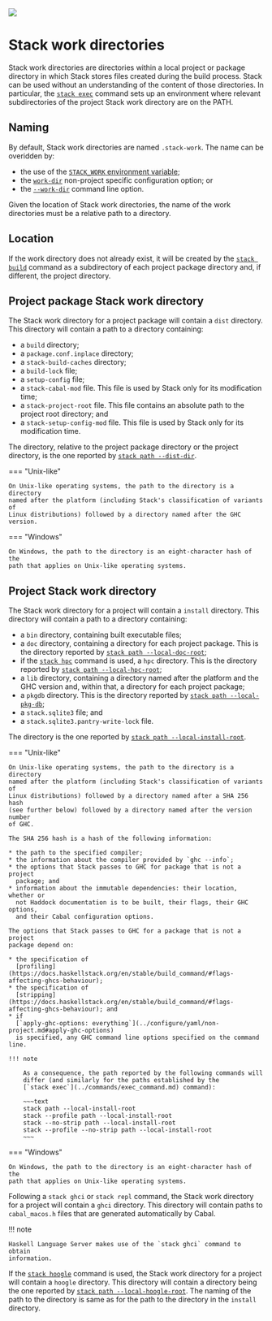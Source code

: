 <div class="hidden-warning"><a href="https://docs.haskellstack.org/"><img src="https://cdn.jsdelivr.net/gh/commercialhaskell/stack/doc/img/hidden-warning.svg"></a></div>

# Stack work directories

Stack work directories are directories within a local project or package
directory in which Stack stores files created during the build process. Stack
can be used without an understanding of the content of those directories. In
particular, the [`stack exec`](../commands/exec_command.md) command sets up an
environment where relevant subdirectories of the project Stack work directory
are on the PATH.

## Naming

By default, Stack work directories are named `.stack-work`. The name can be
overidden by:

* the use of the
  [`STACK_WORK` environment variable](../configure/environment_variables.md#stack_work);
* the [`work-dir`](../configure/yaml/non-project.md#work-dir) non-project
  specific configuration option; or
* the [`--work-dir`](../configure/global_flags.md#-work-dir-option) command line
  option.

Given the location of Stack work directories, the name of the work directories
must be a relative path to a directory.

## Location

If the work directory does not already exist, it will be created by the
[`stack build`](../commands/build_command.md) command as a subdirectory of each
project package directory and, if different, the project directory.

## Project package Stack work directory

The Stack work directory for a project package will contain a `dist` directory.
This directory will contain a path to a directory containing:

* a `build` directory;
* a `package.conf.inplace` directory;
* a `stack-build-caches` directory;
* a `build-lock` file;
* a `setup-config` file;
* a `stack-cabal-mod` file. This file is used by Stack only for its modification
  time;
* a `stack-project-root` file. This file contains an absolute path to the
  project root directory; and
* a `stack-setup-config-mod` file. This file is used by Stack only for its
  modification time.

The directory, relative to the project package directory or the project
directory, is the one reported by
[`stack path --dist-dir`](../commands/path_command.md).

=== "Unix-like"

    On Unix-like operating systems, the path to the directory is a directory
    named after the platform (including Stack's classification of variants of
    Linux distributions) followed by a directory named after the GHC version.

=== "Windows"

    On Windows, the path to the directory is an eight-character hash of the
    path that applies on Unix-like operating systems.

## Project Stack work directory

The Stack work directory for a project will contain a `install` directory.
This directory will contain a path to a directory containing:

* a `bin` directory, containing built executable files;
* a `doc` directory, containing a directory for each project package. This is
  the directory reported by
  [`stack path --local-doc-root`](../commands/path_command.md);
* if the [`stack hpc`](hpc_command.md) command is used, a `hpc` directory. This
  is the directory reported by
  [`stack path --local-hpc-root`](../commands/path_command.md);
* a `lib` directory, containing a directory named after the platform and the
  GHC version and, within that, a directory for each project package;
* a `pkgdb` directory. This is the directory reported by
  [`stack path --local-pkg-db`](../commands/path_command.md);
* a `stack.sqlite3` file; and
* a `stack.sqlite3.pantry-write-lock` file.

The directory is the one reported by
[`stack path --local-install-root`](../commands/path_command.md).

=== "Unix-like"

    On Unix-like operating systems, the path to the directory is a directory
    named after the platform (including Stack's classification of variants of
    Linux distributions) followed by a directory named after a SHA 256 hash
    (see further below) followed by a directory named after the version number
    of GHC.

    The SHA 256 hash is a hash of the following information:

    * the path to the specified compiler;
    * the information about the compiler provided by `ghc --info`;
    * the options that Stack passes to GHC for package that is not a project
      package; and
    * information about the immutable dependencies: their location, whether or
      not Haddock documentation is to be built, their flags, their GHC options,
      and their Cabal configuration options.

    The options that Stack passes to GHC for a package that is not a project
    package depend on:

    * the specification of
      [profiling](https://docs.haskellstack.org/en/stable/build_command/#flags-affecting-ghcs-behaviour);
    * the specification of
      [stripping](https://docs.haskellstack.org/en/stable/build_command/#flags-affecting-ghcs-behaviour); and
    * if
      [`apply-ghc-options: everything`](../configure/yaml/non-project.md#apply-ghc-options)
      is specified, any GHC command line options specified on the command line.

    !!! note

        As a consequence, the path reported by the following commands will
        differ (and similarly for the paths established by the
        [`stack exec`](../commands/exec_command.md) command):

        ~~~text
        stack path --local-install-root
        stack --profile path --local-install-root
        stack --no-strip path --local-install-root
        stack --profile --no-strip path --local-install-root
        ~~~

=== "Windows"

    On Windows, the path to the directory is an eight-character hash of the
    path that applies on Unix-like operating systems.

Following a `stack ghci` or `stack repl` command, the Stack work directory for
a project will contain a `ghci` directory. This directory will contain paths to
`cabal_macos.h` files that are generated automatically by Cabal.

!!! note

    Haskell Language Server makes use of the `stack ghci` command to obtain
    information.

If the [`stack hoogle`](../commands/hoogle_command.md) command is used, the
Stack work directory for a project will contain a `hoogle` directory. This
directory will contain a directory being the one reported by
[`stack path --local-hoogle-root`](../commands/path_command.md). The naming of
the path to the directory is same as for the path to the directory in the
`install` directory.
